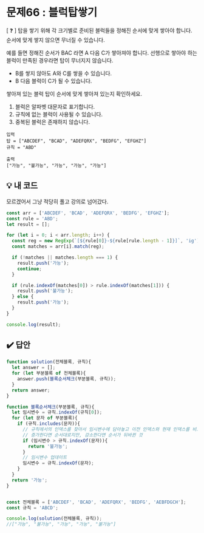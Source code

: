 # 문제66 : 블럭탑쌓기

[ ❓ ] 탑을 쌓기 위해 각 크기별로 준비된 블럭들을 정해진 순서에 맞게 쌓아야 합니다.
순서에 맞게 쌓지 않으면 무너질 수 있습니다.

예를 들면 정해진 순서가 BAC 라면 A 다음 C가 쌓아져야 합니다.
선행으로 쌓아야 하는 블럭이 만족된 경우라면 탑이 무너지지 않습니다.

- B를 쌓지 않아도 A와 C를 쌓을 수 있습니다.
- B 다음 블럭이 C가 될 수 있습니다.

쌓아져 있는 블럭 탑이 순서에 맞게 쌓아져 있는지 확인하세요.

1. 블럭은 알파벳 대문자로 표기합니다.
2. 규칙에 없는 블럭이 사용될 수 있습니다.
3. 중복된 블럭은 존재하지 않습니다.

```
입력
탑 = ["ABCDEF", "BCAD", "ADEFQRX", "BEDFG", "EFGHZ"]
규칙 = "ABD"

출력
["가능", "불가능", "가능", "가능", "가능"]
```


## 💡 내 코드
모르겠어서 그냥 적당히 풀고 강의로 넘어갔다. 

```js
const arr = ['ABCDEF', 'BCAD', 'ADEFQRX', 'BEDFG', 'EFGHZ'];
const rule = 'ABD';
let result = [];

for (let i = 0; i < arr.length; i++) {
  const reg = new RegExp(`[${rule[0]}-${rule[rule.length - 1]}]`, 'ig');
  const matches = arr[i].match(reg);

  if (!matches || matches.length === 1) {
    result.push('가능');
    continue;
  }

  if (rule.indexOf(matches[0]) > rule.indexOf(matches[1])) {
    result.push('불가능');
  } else {
    result.push('가능');
  }
}

console.log(result);
```


## ✔️ 답안
```js
function solution(전체블록, 규칙){
  let answer = [];
  for (let 부분블록 of 전체블록){
    answer.push(블록순서체크(부분블록, 규칙));
  }
  return answer;
}

function 블록순서체크(부분블록, 규칙){
  let 임시변수 = 규칙.indexOf(규칙[0]);
  for (let 문자 of 부분블록){
    if (규칙.includes(문자)){
      // 규칙에서의 인덱스를 찾아서 임시변수에 담아놓고 이전 인덱스와 현재 인덱스를 비교
      // 증가한다면 순서대로지만, 감소한다면 순서가 뒤바뀐 것   
      if (임시변수 > 규칙.indexOf(문자)){
        return '불가능';
      }
      // 임시변수 업데이트 
      임시변수 = 규칙.indexOf(문자);
    }
  }
  return '가능';
}


const 전체블록 = ['ABCDEF', 'BCAD', 'ADEFQRX', 'BEDFG', 'AEBFDGCH'];
const 규칙 = 'ABCD';

console.log(solution(전체블록, 규칙));
//["가능", "불가능", "가능", "가능", "불가능"]
```

